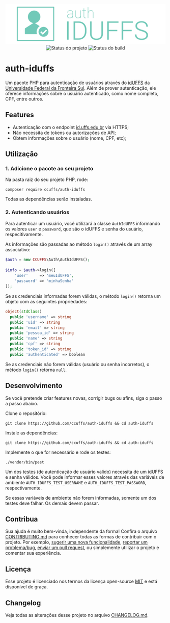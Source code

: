 <p align="center">
    <img src=".github/logo.png" title="Logo do projeto"><br />
    <img src="https://img.shields.io/maintenance/yes/2020?style=for-the-badge" title="Status do projeto">
    <img src="https://img.shields.io/travis/ccuffs/auth-iduffs?style=for-the-badge" title="Status do build">
</p>

# auth-iduffs

Um pacote PHP para autenticação de usuários através do [idUFFS](https://id.uffs.edu.br) da [Universidade Federal da Fronteira Sul](https://www.uffs.edu.br). Além de prover autenticação, ele oferece informações sobre o usuário autenticado, como nome completo, CPF, entre outros.

## Features

* Autenticação com o endpoint [id.uffs.edu.br](https://id.uffs.edu.br) via HTTPS;
* Não necessita de tokens ou autorizações de API;
* Obtem informações sobre o usuário (nome, CPF, etc);

## Utilização

### 1. Adicione o pacote ao seu projeto

Na pasta raiz do seu projeto PHP, rode:

```
composer require ccuffs/auth-iduffs
```

Todas as dependências serão instaladas.

### 2. Autenticando usuários

Para autenticar um usuário, você utilizará a classe `AuthIdUFFS` informando os valores `user` e `password`, que são o idUFFS e senha do usuário, respecitivamente.

As informações são passadas ao método `login()` através de um array associativo:

```php
$auth = new CCUFFS\Auth\AuthIdUFFS();

$info = $auth->login([
    'user'     => 'meuIdUFFS',
    'password' => 'minhaSenha'
]);
```

Se as credenciais informadas forem válidas, o método `login()` retorna um objeto com as seguintes propriedades:

```php
object(stdClass)
  public 'username' => string
  public 'uid' => string
  public 'email' => string
  public 'pessoa_id' => string
  public 'name' => string
  public 'cpf' => string
  public 'token_id' => string 
  public 'authenticated' => boolean
``` 

Se as credenciais não forem válidas (usuário ou senha incorretos), o método `login()` retorna `null`.

## Desenvolvimento

Se você pretende criar features novas, corrigir bugs ou afins, siga o passo a passo abaixo.

Clone o repositório:

```
git clone https://github.com/ccuffs/auth-iduffs && cd auth-iduffs
```

Instale as dependências:

```
git clone https://github.com/ccuffs/auth-iduffs && cd auth-iduffs
```

Implemente o que for necessário e rode os testes:

```
./vendor/bin/pest
```

Um dos testes (de autenticação de usuário valido) necessita de um idUFFS e senha válidos. Você pode informar esses valores através das variáveis de ambiente `AUTH_IDUFFS_TEST_USERNAME` e `AUTH_IDUFFS_TEST_PASSWORD`, respectivamente.

Se essas variáveis de ambiente não forem informadas, somente um dos testes deve falhar. Os demais devem passar.

## Contribua

Sua ajuda é muito bem-vinda, independente da forma! Confira o arquivo [CONTRIBUTING.md](CONTRIBUTING.md) para conhecer todas as formas de contribuir com o projeto. Por exemplo, [sugerir uma nova funcionalidade](https://github.com/ccuffs/auth-iduffs/issues/new?assignees=&labels=&template=feature_request.md&title=), [reportar um problema/bug](https://github.com/ccuffs/auth-iduffs/issues/new?assignees=&labels=bug&template=bug_report.md&title=), [enviar um pull request](https://github.com/ccuffs/hacktoberfest/blob/master/docs/tutorial-pull-request.md), ou simplemente utilizar o projeto e comentar sua experiência.


## Licença

Esse projeto é licenciado nos termos da licença open-source [MIT](https://choosealicense.com/licenses/mit) e está disponível de graça.

## Changelog

Veja todas as alterações desse projeto no arquivo [CHANGELOG.md](CHANGELOG.md).
